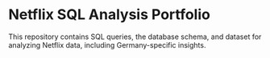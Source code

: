 # Netflix SQL Analysis Portfolio

This repository contains SQL queries, the database schema, and dataset for analyzing Netflix data, including Germany-specific insights.
